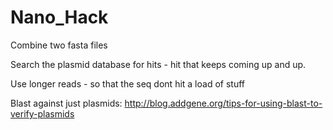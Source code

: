 # Nano_Hack


Combine two fasta files

Search the plasmid database for hits - hit that keeps coming up and up.

Use longer reads - so that the seq dont hit a load of stuff 


Blast against just plasmids:
http://blog.addgene.org/tips-for-using-blast-to-verify-plasmids

